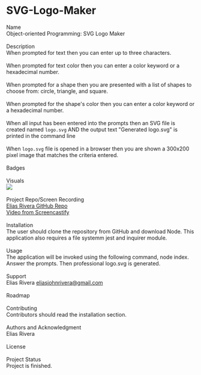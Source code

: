 # SVG-Logo-Maker

Name
<br>
Object-oriented Programming: SVG Logo Maker
<br>
<br>
Description
<br>
When prompted for text then you can enter up to three characters.
<br>
<br>
When prompted for text color then you can enter a color keyword or a hexadecimal number.
<br>
<br>
When prompted for a shape then you are presented with a list of shapes to choose from: circle, triangle, and square.
<br>
<br>
When prompted for the shape's color then you can enter a color keyword or a hexadecimal number.
<br>
<br>
When all input has been entered into the prompts
then an SVG file is created named `logo.svg` AND the output text "Generated logo.svg" is printed in the command line
<br>
<br>
When `logo.svg` file is opened in a browser
then you are shown a 300x200 pixel image that matches the criteria entered.
<br>
<br>
Badges
<br>
<br>
Visuals
<br>
![](./gif/svglogomaker.gif)
<br>
<br>
Project Repo/Screen Recording
<br>
[Elias Rivera GitHub Repo](https://github.com/eliasjrivera/SVG-Logo-Maker)
<br>
[Video from Screencastify](https://drive.google.com/file/d/1SzWOa7mdgvm1F5XLxhA8sUiyfXjKO8o0/view)
<br>
<br>
Installation
<br>
The user should clone the repository from GitHub and download Node. This application also requires a file systemm jest and inquirer module.
<br>
<br>
Usage
<br> 
The application will be invoked using the following command, node index. Answer the prompts. Then professional logo.svg is generated.
<br>
<br>
Support
<br>
Elias Rivera
eliasjohnrivera@gmail.com
<br>
<br>
Roadmap
<br>
<br>
Contributing
<br>
Contributors should read the installation section.
<br>
<br>
Authors and Acknowledgment 
<br>
Elias Rivera
<br>
<br>
License
<br>
<br>
Project Status 
<br>
Project is finished. 